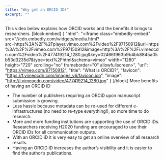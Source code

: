 ```yaml
---
title: "Why get an ORCID ID?"
excerpt: ""
---
```

This video below explains how ORCID works and the benefits it brings to researchers.
[block:embed]
{
  "html": "<iframe class=\"embedly-embed\" src=\"//cdn.embedly.com/widgets/media.html?src=https%3A%2F%2Fplayer.vimeo.com%2Fvideo%2F97150912&url=https%3A%2F%2Fvimeo.com%2F97150912&image=http%3A%2F%2Fi.vimeocdn.com%2Fvideo%2F477419214_1280.jpg&key=02466f963b9b4bb8845a05b53d3235d7&type=text%2Fhtml&schema=vimeo\" width=\"1280\" height=\"720\" scrolling=\"no\" frameborder=\"0\" allowfullscreen></iframe>",
  "url": "https://vimeo.com/97150912",
  "title": "What is ORCID?",
  "favicon": "https://f.vimeocdn.com/images_v6/favicon.ico",
  "image": "http://i.vimeocdn.com/video/477419214_1280.jpg"
}
[/block]
More benefits of having an ORCID iD:

* The number of publishers requiring an ORCiD upon manuscript submission is growing.
* Less hassle because metadata can be re-used for different e-infrastructures (no need to re-type everything!), so more time to do research.
* More and more funding institutions are supporting the use of ORCID iDs. Researchers receiving H2020 funding are encouraged to use their ORCID iDs for all communication outputs.
* With an ORCID iD it is very easy to get an online overview of all research results.
* Having an ORCID iD increases the author’s visibility and it is easier to find the author’s publications.